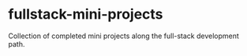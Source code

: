 # fullstack-mini-projects

Collection of completed mini projects along the full-stack development path.
